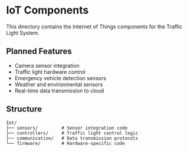 # IoT Components

This directory contains the Internet of Things components for the Traffic Light System.

## Planned Features
- Camera sensor integration
- Traffic light hardware control
- Emergency vehicle detection sensors
- Weather and environmental sensors
- Real-time data transmission to cloud

## Structure
```
Iot/
├── sensors/         # Sensor integration code
├── controllers/     # Traffic light control logic
├── communication/   # Data transmission protocols
└── firmware/        # Hardware-specific code
```